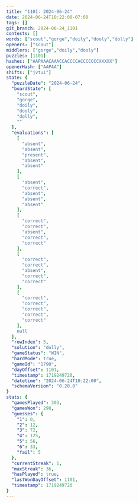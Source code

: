 ```yaml
---
title: "1101: 2024-06-24"
date: 2024-06-24T10:22:00-07:00
tags: []
git_branch: 2024-06-24_1101
contests: []
words: ["scout","gorge","doily","dooly","dolly"]
openers: ["scout"]
middlers: ["gorge","doily","dooly"]
puzzles: [1101]
hashes: ["AAPAAACAAACCACCCCACCCCCCCXXXXX"]
openerHash: ["AAPAA"]
shifts: ["jvtui"]
state: {
  "puzzleDate": "2024-06-24",
  "boardState": [
    "scout",
    "gorge",
    "doily",
    "dooly",
    "dolly",
    ""
  ],
  "evaluations": [
    [
      "absent",
      "absent",
      "present",
      "absent",
      "absent"
    ],
    [
      "absent",
      "correct",
      "absent",
      "absent",
      "absent"
    ],
    [
      "correct",
      "correct",
      "absent",
      "correct",
      "correct"
    ],
    [
      "correct",
      "correct",
      "absent",
      "correct",
      "correct"
    ],
    [
      "correct",
      "correct",
      "correct",
      "correct",
      "correct"
    ],
    null
  ],
  "rowIndex": 5,
  "solution": "dolly",
  "gameStatus": "WIN",
  "hardMode": true,
  "gameId": "1790",
  "dayOffset": 1101,
  "timestamp": 1719249720,
  "datetime": "2024-06-24T10:22:00",
  "schemaVersion": "0.20.0"
}
stats: {
  "gamesPlayed": 303,
  "gamesWon": 298,
  "guesses": {
    "1": 0,
    "2": 12,
    "3": 72,
    "4": 125,
    "5": 56,
    "6": 33,
    "fail": 5
  },
  "currentStreak": 1,
  "maxStreak": 36,
  "hasPlayed": true,
  "lastWonDayOffset": 1101,
  "timestamp": 1719249720
}
---
```

<!-- more -->
